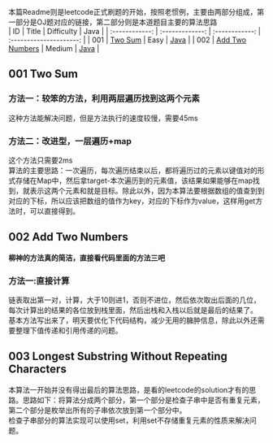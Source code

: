 本篇Readme则是leetcode正式刷题的开始，按照老惯例，主要由两部分组成，第一部分是OJ题对应的链接，第二部分则是本道题目主要的算法思路  
|    ID          |      Title      |    Difficulty  |         Java            |
| :------------: | :-------------: | :------------: | :---------------------: |
| 001 | [Two Sum](https://leetcode.com/problems/two-sum/) | Easy | [Java](https://github.com/jinhaizeng/Leetcode/blob/master/Version%20By%20Java/BinaryTree/Preorder%20Travel/Solution.java) |
| 002 | [Add Two Numbers](https://leetcode.com/problems/add-two-numbers/) | Medium | [Java](https://github.com/jinhaizeng/Leetcode/blob/master/Version%20By%20Java/BinaryTree/Preorder%20Travel/Solution.java) |
## 001 Two Sum
### 方法一：较笨的方法，利用两层遍历找到这两个元素
这种方法能解决问题，但是方法执行的速度较慢，需要45ms

### 方法二：改进型，一层遍历+map
这个方法只需要2ms  
算法的主要思路：一次遍历，每次遍历结束以后，都将遍历过的元素以键值对的形式存储在Map中，然后拿target-本次遍历到的元素值，该结果如果能够在map找到，就表示这两个元素和就是目标。除此以外，因为本算法要根据数组的值查到到对应的下标，所以应该把数组的值作为key，对应的下标作为value，这样用get方法时，可以直接得到。

## 002 Add Two Numbers
**柳神的方法真的简洁，直接看代码里面的方法三吧**
### 方法一:直接计算
链表取出第一对，计算，大于10则进1，否则不进位，然后依次取出后面的几位，每次计算出的结果的各位放到栈里面，然后出栈和入栈以后就是最后的结果了。  
基本方法写出来了，明天要优化下代码结构，减少无用的臃肿信息，除此以外还需要整理下值传递和引用传递的问题。


## 003 Longest Substring Without Repeating Characters
本算法一开始并没有得出最后的算法思路，是看的leetcode的solution才有的思路。思路如下：将算法分成两个部分，第一个部分是检查子串中是否有重复元素，第二个部分是枚举出所有的子串依次放到第一个部分中。  
检查子串部分的算法实现可以使用set，利用set不存储重复元素的性质来解决问题。